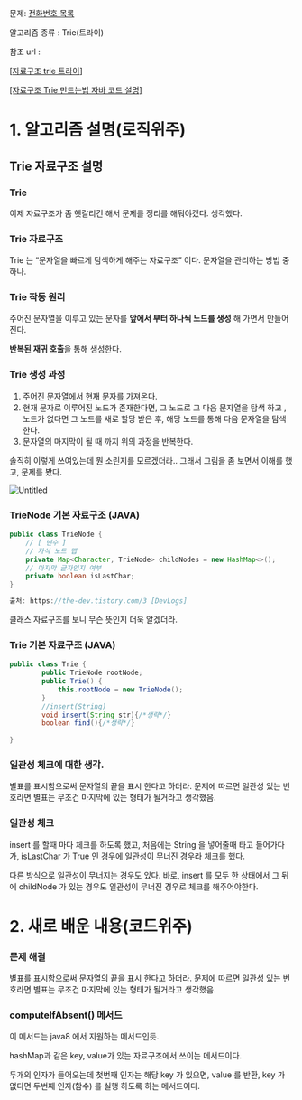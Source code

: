 문제:  [전화번호 목록](https://www.acmicpc.net/problem/5052)

알고리즘 종류 : Trie(트라이)

참조 url : 

[[자료구조 trie 트라이](https://yabmoons.tistory.com/379)]

[[자료구조 Trie 만드는법 자바 코드 설명]](https://the-dev.tistory.com/3)

# 1. 알고리즘 설명(로직위주)

## Trie 자료구조 설명

### Trie

이제 자료구조가 좀 헷갈리긴 해서 문제를 정리를 해둬야겠다. 생각했다.

### Trie 자료구조

Trie 는 “문자열을 빠르게 탐색하게 해주는 자료구조” 이다. 문자열을 관리하는 방법 중 하나.

### Trie 작동 원리

주어진 문자열을 이루고 있는 문자를 **앞에서 부터 하나씩 노드를 생성** 해 가면서 만들어진다.

**반복된 재귀 호출**을 통해 생성한다.

### Trie 생성 과정

1. 주어진 문자열에서 현재 문자를 가져온다.
2. 현재 문자로 이루어진 노드가 존재한다면, 그 노드로 그 다음 문자열을 탐색 하고 , 노드가 없다면 그 노드를 새로 할당 받은 후, 해당 노드를 통해 다음 문자열을 탐색한다.
3. 문자열의 마지막이 될 때 까지 위의 과정을 반복한다.

솔직히 이렇게 쓰여있는데 뭔 소린지를 모르겠더라.. 그래서 그림을 좀 보면서 이해를 했고, 문제를 봤다.

![Untitled](https://s3-us-west-2.amazonaws.com/secure.notion-static.com/fe1b2812-2256-4d3d-8105-f06d87fa3665/Untitled.png)

### TrieNode 기본 자료구조 (JAVA)

```java
public class TrieNode { 
	// [ 변수 ] 
	// 자식 노드 맵 
	private Map<Character, TrieNode> childNodes = new HashMap<>(); 
	// 마지막 글자인지 여부 
	private boolean isLastChar; 
}

출처: https://the-dev.tistory.com/3 [DevLogs]
```

클래스 자료구조를 보니 무슨 뜻인지 더욱 알겠더라.

### Trie 기본 자료구조 (JAVA)

```java
public class Trie { 
		public TrieNode rootNode;
		public Trie() {
		    this.rootNode = new TrieNode();
		}
		//insert(String)
		void insert(String str){/*생략*/}
		boolean find(){/*생략*/}
		
}

```

### 일관성 체크에 대한 생각.

별표를 표시함으로써 문자열의 끝을 표시 한다고 하더라. 문제에 따르면 일관성 있는 번호라면 별표는 무조건 마지막에 있는 형태가 될거라고 생각했음.

### 일관성 체크

insert 를 할때 마다 체크를 하도록 했고, 처음에는 String 을 넣어줄때 타고 들어가다가, isLastChar 가 True 인 경우에 일관성이 무너진 경우라 체크를 했다.

다른 방식으로 일관성이 무너지는 경우도 있다. 바로, insert 를 모두 한 상태에서 그 뒤에 childNode 가 있는 경우도 일관성이 무너진 경우로 체크를 해주어야한다.

# 2. 새로 배운 내용(코드위주)

### 문제 해결

별표를 표시함으로써 문자열의 끝을 표시 한다고 하더라. 문제에 따르면 일관성 있는 번호라면 별표는 무조건 마지막에 있는 형태가 될거라고 생각했음.

### computeIfAbsent() 메서드

이 메서드는 java8 에서 지원하는 메서드인듯.

hashMap과 같은 key, value가 있는 자료구조에서 쓰이는 메서드이다. 

두개의 인자가 들어오는데 첫번째 인자는 해당 key 가 있으면, value 를 반환, key 가 없다면 두번째 인자(함수) 를 실행 하도록 하는 메서드이다.